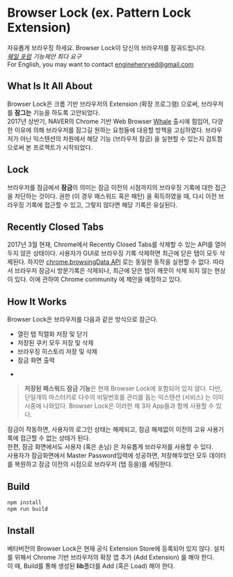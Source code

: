 # Browser Lock (ex. Pattern Lock Extension)
자유롭게 브라우징 하세요. Browser Lock이 당신의 브라우저를 잠궈드립니다.</br>
<i>[웨일 포럼](http://forum.whale.naver.com/) 기능제안 최다 요구</i></br>
For English, you may want to contact enginehenryed@gmail.com

## What Is It All About
Browser Lock은 크롬 기반 브라우저의 Extension (확장 프로그램) 으로써, 브라우저를 <b>잠그는</b> 기능을 하도록 고안되었다.</br>
2017년 상반기, NAVER의 Chrome 기반 Web Browser [Whale](http://whale.naver.com/) 출시에 힘입어, 다양한 이유에 의해 브라우저를 잠그길 원하는 요청들에 대응할 방책을 고심하였다.
브라우저가 아닌 익스텐션의 차원에서 해당 기능 (브라우저 잠금) 을 실현할 수 있는지 검토함으로써 본 프로젝트가 시작되었다.

## Lock
브라우저를 잠금에서 <b>잠금</b>의 의미는 잠금 이전의 시점까지의 브라우징 기록에 대한 접근을 차단하는 것이다. 권한 (이 경우 패스워드 혹은 패턴) 을 획득하였을 때, 다시 이전 브라우징 기록에 접근할 수 있고, 그렇지 않다면 해당 기록은 유실된다.

## Recently Closed Tabs
2017년 3월 현재, Chrome에서 Recently Closed Tabs를 삭제할 수 있는 API를 열어두지 않은 상태이다. 사용자가 GUI로 브라우징 기록 삭제하면 최근에 닫은 탭이 모두 삭제된다. 하지만 [chrome.browsingData API](https://developer.chrome.com/extensions/browsingData) 로는 동일한 동작을 실현할 수 없다. 따라서 브라우저 잠금시 방문기록은 삭제되나, 최근에 닫은 탭이 깨끗이 삭제 되지 않는 현상이 있다. 이에 관하여 Chrome community 에 제안을 예정하고 있다.

## How It Works
Browser Lock은 브라우저를 다음과 같은 방식으로 잠근다.
- 열린 탭 직렬화 저장 및 닫기
- 저장된 쿠키 모두 저장 및 삭제
- 브라우징 히스토리 저장 및 삭제
- 잠금 화면 출력
- ~~~저장된 패스워드 삭제 (현재 제외)~~~

> <b>저장된 패스워드 잠금 기능</b>은 현재 Browser Lock에 포함되어 있지 않다. 다만, 단일개의 마스터키로 다수의 비밀번호를 관리를 돕는 익스텐션 (서비스) 는 이미 시중에 나와있다. Browser Lock은 이러한 제 3자 App들과 함께 사용할 수 있다.

잠금이 작동하면, 사용자의 로그인 상태는 해제되고, 잠금 해제없이 이전의 고유 사용기록에 접근할 수 없는 상태가 된다.</br>
한편, 잠금 화면에서도 사용자 (혹은 손님) 은 자유롭게 브라우저를 사용할 수 있다. </br>
사용자가 잠금화면에서 Master Password입력에 성공하면, 저장해두었던 모두 데이터를 복원하고 잠금 이전의 시점으로 브라우저 (탭 등을)를 세팅한다.

## Build
```javascript
npm install
npm run build
```

## Install
베타버전의 Browser Lock은 현재 공식 Extension Store에 등록되어 있지 않다. 설치를 위해서 Chrome 기반 브라우저의 확장 앱 추가 (Add Extension) 를 해야 한다.</br>
이 때, Build를 통해 생성된 <b>lib</b>폴더를 Add (혹은 Load) 해야 한다.
